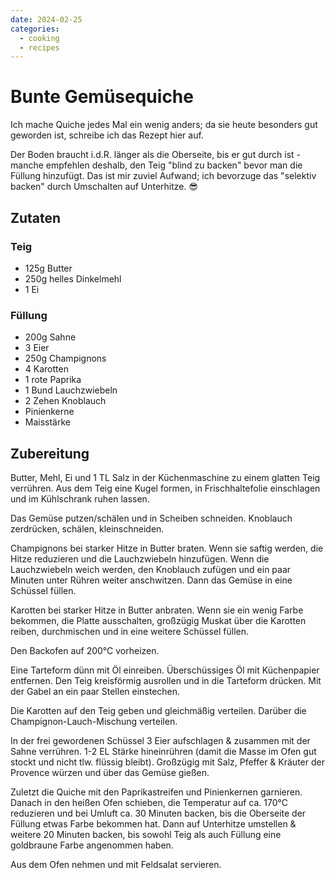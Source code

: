 ```yaml
---
date: 2024-02-25
categories:
  - cooking
  - recipes
---
```


# Bunte Gemüsequiche

Ich mache Quiche jedes Mal ein wenig anders; da sie heute besonders gut geworden ist, schreibe ich das Rezept hier auf.

<!-- more -->

Der Boden braucht i.d.R. länger als die Oberseite, bis er gut durch ist -
manche empfehlen deshalb, den Teig "blind zu backen" bevor man die Füllung hinzufügt.
Das ist mir zuviel Aufwand; ich bevorzuge das "selektiv backen" durch Umschalten auf Unterhitze. 😎

## Zutaten

### Teig

* 125g Butter
* 250g helles Dinkelmehl
* 1 Ei

### Füllung

* 200g Sahne
* 3 Eier
* 250g Champignons
* 4 Karotten
* 1 rote Paprika
* 1 Bund Lauchzwiebeln
* 2 Zehen Knoblauch
* Pinienkerne
* Maisstärke

## Zubereitung

Butter, Mehl, Ei und 1 TL Salz in der Küchenmaschine zu einem glatten Teig verrühren.
Aus dem Teig eine Kugel formen, in Frischhaltefolie einschlagen und im Kühlschrank ruhen lassen.

Das Gemüse putzen/schälen und in Scheiben schneiden. Knoblauch zerdrücken, schälen, kleinschneiden.

Champignons bei starker Hitze in Butter braten. Wenn sie saftig werden, die Hitze reduzieren 
und die Lauchzwiebeln hinzufügen. Wenn die Lauchzwiebeln weich werden, den Knoblauch zufügen und ein paar Minuten
unter Rühren weiter anschwitzen. Dann das Gemüse in eine Schüssel füllen.

Karotten bei starker Hitze in Butter anbraten. Wenn sie ein wenig Farbe bekommen, die Platte ausschalten,
großzügig Muskat über die Karotten reiben, durchmischen und in eine weitere Schüssel füllen.

Den Backofen auf 200°C vorheizen.

Eine Tarteform dünn mit Öl einreiben. Überschüssiges Öl mit Küchenpapier entfernen.
Den Teig kreisförmig ausrollen und in die Tarteform drücken. Mit der Gabel an ein paar Stellen
einstechen.

Die Karotten auf den Teig geben und gleichmäßig verteilen.
Darüber die Champignon-Lauch-Mischung verteilen.

In der frei gewordenen Schüssel 3 Eier aufschlagen & zusammen mit der Sahne verrühren.
1-2 EL Stärke hineinrühren (damit die Masse im Ofen gut stockt und nicht tlw. flüssig bleibt).
Großzügig mit Salz, Pfeffer & Kräuter der Provence würzen und über das Gemüse gießen.

Zuletzt die Quiche mit den Paprikastreifen und Pinienkernen garnieren. Danach in den heißen Ofen
schieben, die Temperatur auf ca. 170°C reduzieren und bei Umluft ca. 30 Minuten backen, 
bis die Oberseite der Füllung etwas Farbe bekommen hat.
Dann auf Unterhitze umstellen & weitere 20 Minuten backen,
bis sowohl Teig als auch Füllung eine goldbraune Farbe angenommen haben.

Aus dem Ofen nehmen und mit Feldsalat servieren.
